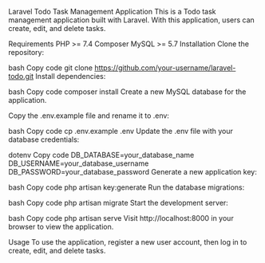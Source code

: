 Laravel Todo Task Management Application
This is a Todo task management application built with Laravel. With this application, users can create, edit, and delete tasks.

Requirements
PHP >= 7.4
Composer
MySQL >= 5.7
Installation
Clone the repository:

bash
Copy code
git clone https://github.com/your-username/laravel-todo.git
Install dependencies:

bash
Copy code
composer install
Create a new MySQL database for the application.

Copy the .env.example file and rename it to .env:

bash
Copy code
cp .env.example .env
Update the .env file with your database credentials:

dotenv
Copy code
DB_DATABASE=your_database_name
DB_USERNAME=your_database_username
DB_PASSWORD=your_database_password
Generate a new application key:

bash
Copy code
php artisan key:generate
Run the database migrations:

bash
Copy code
php artisan migrate
Start the development server:

bash
Copy code
php artisan serve
Visit http://localhost:8000 in your browser to view the application.

Usage
To use the application, register a new user account, then log in to create, edit, and delete tasks.
